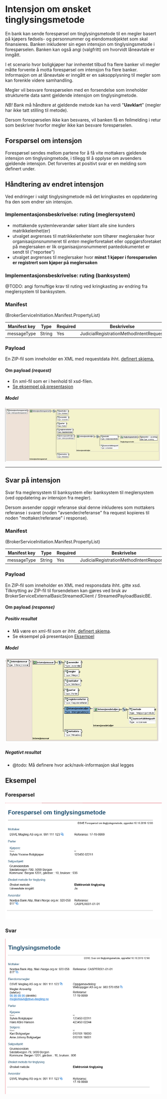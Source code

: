 # Intensjon om ønsket tinglysingsmetode 
En bank kan sende forespørsel om tinglysingsmetode til en megler basert på kjøpers fødsels- og personnummer og eiendomsobjektet som skal finansieres. Banken inkluderer sin egen intensjon om tinglysingsmetode i forespørselen. Banken kan også angi (valgfritt) om hvorvidt låneavtale er inngått. 

I et scenario hvor boligkjøper har innhentet tilbud fra flere banker vil megler måtte forvente å motta forespørsel om intensjon fra flere banker. Informasjon om at låneavtale er inngått er en saksopplysning til megler som kan forenkle videre samhandling.

Megler vil besvare forespørselen med en forsendelse som inneholder strukturerte data samt gjeldende intensjon om tinglysingmetode.

*NB!* Bank må håndtere at gjeldende metode kan ha verdi  "**Uavklart**" (megler har ikke tatt stilling til metode).

Dersom forespørselen ikke kan besvares, vil banken få en feilmelding i retur som beskriver hvorfor megler ikke kan besvare forespørselen.

## Forspørsel om intensjon
Forespørsel sendes mellom partene for å få vite mottakers gjeldende intensjon om tinglysingmetode, i tillegg til å opplyse om avsenders gjeldende intensjon.
Det forventes at positivt svar er en melding som definert under.

## Håndtering av endret intensjon
Ved endringer i valgt tinglysingmetode må det kringkastes en oppdatering fra den som endrer sin intensjon. 

### Implementasjonsbeskrivelse: ruting (meglersystem)
- mottakende systemleverandør søker blant alle sine kunders matrikkelenhet(er)
- utvalget avgrenses til matrikkelenheter som tilhører meglersaker hvor organisasjonsnummeret til _enten_ meglerforetaket eller oppgjørsforetaket på meglersaken er lik organisasjonsnummeret pantedokumentet er sendt til ("reportee")
- utvalget avgrenses til meglersaker hvor **minst 1 kjøper i forespørselen er registrert som kjøper på meglersaken** 
 
### Implementasjonsbeskrivelse: ruting (banksystem)
@TODO: angi fornuftige krav til ruting ved kringkasting av endring fra meglersystem til banksystem.

### Manifest
(BrokerServiceInitiation.Manifest.PropertyList)

|Manifest key|Type|Required|Beskrivelse|
|--- |--- |--- |--- |
|messageType|String|Yes|JudicialRegistrationMethodIntentRequest|

### Payload
En ZIP-fil som inneholder en XML med requestdata ihht. [definert skjema.](../afpant-model/xsd/dsve-1.0.0.xsd)

#### Om payload *(request)*
- En xml-fil som er i henhold til xsd-filen.
- [Se eksempel på presentasjon](examples/intensjonsforespoersel-example.png)

##### Model
![model intensjonsforespørsel](examples/intensjonsforespoersel-model.png "Model for forespørsel om kjøpekontrakt")
<hr/>

## Svar på intensjon
Svar fra meglersystem til banksystem eller banksystem til meglersystem (ved oppdatering av intensjon fra megler).

Dersom avsender oppgir referanse skal denne inkluderes som mottakers referanse i svaret (noden "avsender/referanse" fra request kopieres til noden "mottaker/referanse" i response).

### Manifest
(BrokerServiceInitiation.Manifest.PropertyList)

|Manifest key|Type|Required|Beskrivelse|
|--- |--- |--- |--- |
|messageType|String|Yes|JudicialRegistrationMethodIntentResponse|

### Payload
En ZIP-fil som inneholder en XML med responsdata ihht. gitte xsd.
Tilknytting av ZIP-fil til forsendelsen kan gjøres ved bruk av BrokerServiceExternalBasicStreamedClient / StreamedPayloadBasicBE.
		
#### Om payload *(response)*

##### Positiv resultat
- Må være en xml-fil som er ihht. [definert skjema](../afpant-model/xsd/dsve-1.0.0.xsd).
- Se eksempel på presentasjon [Eksempel](examples/intensjonssvar-example.png)

##### Model
![model intensjon](examples/intensjonssvar-model.png "Model for intensjonssvar")

##### Negativt resultat
- @todo: Må definere hvor ack/navk-informasjon skal legges

## Eksempel

### Forespørsel
![Eksempel](examples/intensjonsforespoersel-example.png)

### Svar
![Eksempel](examples/intensjonssvar-example.png)